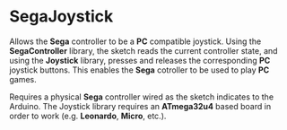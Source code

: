 # SegaJoystick

Allows the **Sega** controller to be a **PC** compatible joystick. Using the **SegaController** library, the sketch reads the current controller state, and using the **Joystick** library, presses and releases the corresponding **PC** joystick buttons. This enables the **Sega** cotroller to be used to play **PC** games.  

Requires a physical **Sega** controller wired as the sketch indicates to the Arduino. The Joystick library requires an **ATmega32u4** based board in order to work (e.g. **Leonardo**, **Micro**, etc.).
